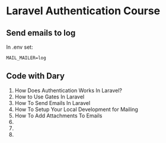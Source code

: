 # Laravel Authentication Course

## Send emails to log

In .env set:

`MAIL_MAILER=log`

## Code with Dary

1. How Does Authentication Works In Laravel?
2. How to Use Gates In Laravel
3. How To Send Emails In Laravel
4. How To Setup Your Local Development for Mailing
5. How To Add Attachments To Emails
6.
7.
8.
